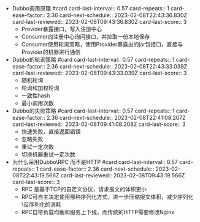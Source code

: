- Dubbo调用原理 #card
  card-last-interval:: 0.57
  card-repeats:: 1
  card-ease-factor:: 2.36
  card-next-schedule:: 2023-02-08T22:43:36.830Z
  card-last-reviewed:: 2023-02-08T09:43:36.830Z
  card-last-score:: 3
	- Provider暴露接口，写入注册中心
	- Consumer向注册中心询问接口，并拉取一份本地保存
	- Consumer使用轮询策略，使用Provider暴露出的jar包接口，直接与Provider的机器进行通信
- Dubbo的轮询策略 #card
  card-last-interval:: 0.57
  card-repeats:: 1
  card-ease-factor:: 2.36
  card-next-schedule:: 2023-02-08T22:43:33.039Z
  card-last-reviewed:: 2023-02-08T09:43:33.039Z
  card-last-score:: 3
	- 随机轮询
	- 轮询和加权轮询
	- 一致性hash
	- 最小调用次数
- Dubbo的失败策略 #card
  card-last-interval:: 0.57
  card-repeats:: 1
  card-ease-factor:: 2.36
  card-next-schedule:: 2023-02-08T22:41:08.207Z
  card-last-reviewed:: 2023-02-08T09:41:08.208Z
  card-last-score:: 3
	- 快速失败，直接返回错误
	- 忽略失败
	- 重试一定次数
	- 切换机器重试一定次数
- 为什么采用Dubbo\\RPC 而不是HTTP #card
  card-last-interval:: 0.57
  card-repeats:: 1
  card-ease-factor:: 2.36
  card-next-schedule:: 2023-02-08T22:43:19.566Z
  card-last-reviewed:: 2023-02-08T09:43:19.566Z
  card-last-score:: 3
	- RPC 是基于TCP的自定义协议，请求报文的体积更小
	- RPC可自主决定使用哪种序列化方式，进一步压缩报文体积，减少序列化\\反序列化的消耗
	- RPC自带负载均衡和服务上下线，而传统的HTTP需要修改Nginx